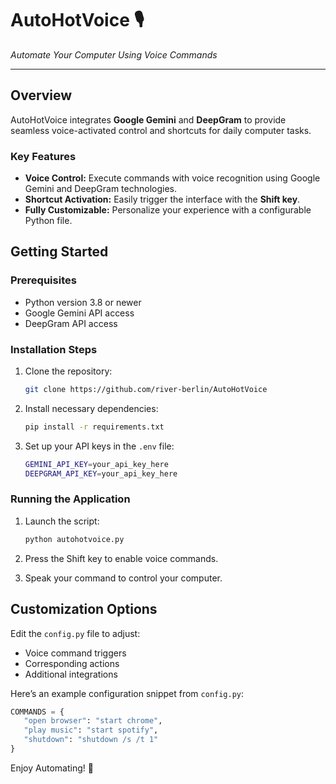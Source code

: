 # AutoHotVoice 🎙️

_Automate Your Computer Using Voice Commands_

---

## Overview

AutoHotVoice integrates **Google Gemini** and **DeepGram** to provide seamless voice-activated control and shortcuts for daily computer tasks.

### Key Features

- **Voice Control:** Execute commands with voice recognition using Google Gemini and DeepGram technologies.
- **Shortcut Activation:** Easily trigger the interface with the **Shift key**.
- **Fully Customizable:** Personalize your experience with a configurable Python file.

## Getting Started

### Prerequisites

- Python version 3.8 or newer
- Google Gemini API access
- DeepGram API access

### Installation Steps

1. Clone the repository:
   ```bash
   git clone https://github.com/river-berlin/AutoHotVoice
   ```

2. Install necessary dependencies:
   ```bash
   pip install -r requirements.txt
   ```

3. Set up your API keys in the `.env` file:
   ```bash
   GEMINI_API_KEY=your_api_key_here
   DEEPGRAM_API_KEY=your_api_key_here
   ```

### Running the Application

1. Launch the script:
   ```bash
   python autohotvoice.py
   ```

2. Press the Shift key to enable voice commands.
3. Speak your command to control your computer.

## Customization Options

Edit the `config.py` file to adjust:
- Voice command triggers
- Corresponding actions
- Additional integrations

Here’s an example configuration snippet from `config.py`:

```python
COMMANDS = {
   "open browser": "start chrome",
   "play music": "start spotify",
   "shutdown": "shutdown /s /t 1"
}
```

Enjoy Automating! 🎉
